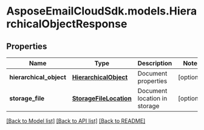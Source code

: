 # AsposeEmailCloudSdk.models.HierarchicalObjectResponse
## Properties
Name | Type | Description | Notes
------------ | ------------- | ------------- | -------------
**hierarchical_object** | [**HierarchicalObject**](HierarchicalObject.md) | Document properties              | [optional] 
**storage_file** | [**StorageFileLocation**](StorageFileLocation.md) | Document location in storage              | [optional] 



[[Back to Model list]](README.md#documentation-for-models) [[Back to API list]](README.md#documentation-for-api-endpoints) [[Back to README]](README.md)


